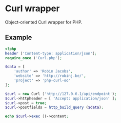 # Curl wrapper

Object-oriented Curl wrapper for PHP.

## Example

```php
<?php
header ('Content-type: application/json');
require_once ('Curl.php');

$data = [
	'author' => 'Robin Jacobs',
	'website' => 'http://robinj.be/',
	'project' => 'php-curl-oo'
];

$curl = new Curl ('http://127.0.0.1/api/endpoint');
$curl->httpheader = [ 'Accept: application/json' ];
$curl->post = true;
$curl->postfields = http_build_query ($data);

echo $curl->exec ()->content;
```

